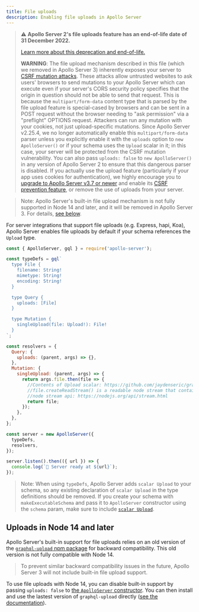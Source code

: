 ```yaml
---
title: File uploads
description: Enabling file uploads in Apollo Server
---
```

> ⚠️ **Apollo Server 2's file uploads feature has an end-of-life date of 31 December 2022.**
>
>[Learn more about this deprecation and end-of-life.](/apollo-server/other-versions#apollo-server-2)
>
> **WARNING**: The file upload mechanism described in this file (which we removed in Apollo Server 3) inherently exposes your server to [CSRF mutation attacks](https://www.apollographql.com/docs/apollo-server/security/cors/#preventing-cross-site-request-forgery-csrf). These attacks allow untrusted websites to ask users' browsers to send mutations to your Apollo Server which can execute even if your server's CORS security policy specifies that the origin in question should not be able to send that request. This is because the `multipart/form-data` content type that is parsed by the file upload feature is special-cased by browsers and can be sent in a POST request without the browser needing to "ask permission" via a "preflight" OPTIONS request. Attackers can run any mutation with your cookies, not just upload-specific mutations. Since Apollo Server v2.25.4, we no longer automatically enable this `multipart/form-data` parser unless you explicitly enable it with the `uploads` option to `new ApolloServer()` or if your schema uses the `Upload` scalar in it; in this case, your server will be protected from the CSRF mutation vulnerability. You can also pass `uploads: false` to `new ApolloServer()` in any version of Apollo Server 2 to ensure that this dangerous parser is disabled. If you actually use the upload feature (particularly if your app uses cookies for authentication), we highly encourage you to [upgrade to Apollo Server v3.7 or newer](https://www.apollographql.com/docs/apollo-server/migration/) and enable its [CSRF prevention feature](https://www.apollographql.com/docs/apollo-server/security/cors/#preventing-cross-site-request-forgery-csrf), or remove the use of uploads from your server.

> Note: Apollo Server's built-in file upload mechanism is not fully supported in Node 14 and later, and it will be removed in Apollo Server 3. For details, [see below](#uploads-in-node-14-and-later).

For server integrations that support file uploads (e.g. Express, hapi, Koa), Apollo Server enables file uploads by default if your schema references the `Upload` type.

```js
const { ApolloServer, gql } = require('apollo-server');

const typeDefs = gql`
  type File {
    filename: String!
    mimetype: String!
    encoding: String!
  }

  type Query {
    uploads: [File]
  }

  type Mutation {
    singleUpload(file: Upload!): File!
  }
`;

const resolvers = {
  Query: {
    uploads: (parent, args) => {},
  },
  Mutation: {
    singleUpload: (parent, args) => {
      return args.file.then(file => {
        //Contents of Upload scalar: https://github.com/jaydenseric/graphql-upload#class-graphqlupload
        //file.createReadStream() is a readable node stream that contains the contents of the uploaded file
        //node stream api: https://nodejs.org/api/stream.html
        return file;
      });
    },
  },
};

const server = new ApolloServer({
  typeDefs,
  resolvers,
});

server.listen().then(({ url }) => {
  console.log(`🚀 Server ready at ${url}`);
});
```

> Note: When using `typeDefs`, Apollo Server adds `scalar Upload` to your schema, so any existing declaration of `scalar Upload` in the type definitions should be removed. If you create your schema with `makeExecutableSchema` and pass it to `ApolloServer` constructor using the `schema` param, make sure to include [`scalar Upload`](https://www.apollographql.com/docs/guides/file-uploads.html#File-upload-with-schema-param).

## Uploads in Node 14 and later

Apollo Server's built-in support for file uploads relies on an old version of the [`graphql-upload` npm package](https://www.npmjs.com/package/graphql-upload) for backward compatibility. This old version is not fully compatible with Node 14.

> To prevent similar backward compatibility issues in the future, Apollo Server 3 will not include built-in file upload support.

To use file uploads with Node 14, you can disable built-in support by passing `uploads: false` to [the `ApolloServer` constructor](../api/apollo-server/#uploads). You can then install and use the lastest version of `graphql-upload` directly ([see the documentation](https://www.npmjs.com/package/graphql-upload#graphql-upload)).
